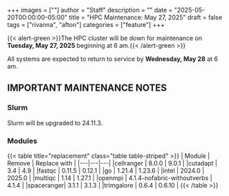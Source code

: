+++
images = [""]
author = "Staff"
description = ""
date = "2025-05-20T00:00:00-05:00"
title = "HPC Maintenance: May 27, 2025"
draft = false
tags = ["rivanna", "afton"]
categories = ["feature"]
+++

{{< alert-green >}}The HPC cluster will be down for maintenance on <strong>Tuesday, May 27, 2025</strong> beginning at 6 am.{{< /alert-green >}}

All systems are expected to return to service by **Wednesday, May 28** at 6 am.

## IMPORTANT MAINTENANCE NOTES

### Slurm
Slurm will be upgraded to 24.11.3.

### Modules

{{< table title="replacement" class="table table-striped" >}}
| Module | Remove | Replace with |
|---|---|---|
|cellranger | 8.0.0 | 9.0.1 |
|cutadapt   | 3.4 | 4.9 |
|fastqc     | 0.11.5 | 0.12.1 |
|go         | 1.21.4 | 1.23.6 |
|intel      | 2024.0 | 2025.0 |
|multiqc    | 1.14 | 1.27.1 |
|openmpi    | 4.1.4-nofabric-withoutverbs | 4.1.4 |
|spaceranger| 3.1.1 | 3.1.3 |
|trimgalore | 0.6.4 | 0.6.10 |
{{< /table >}}
